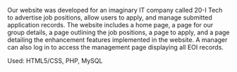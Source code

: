 Our website was developed for an imaginary IT company called 20-I Tech to advertise job positions, allow users to apply, and manage submitted application records. The website includes a home page, a page for our group details, a page outlining the job positions, a page to apply, and a page detailing the enhancement features implemented in the website. A manager can also log in to access the management page displaying all EOI records.

Used: HTML5/CSS, PHP, MySQL
